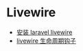 # Livewire

- [安装 laravel livewire](/languages/laravel/livewire/how-to-install-livewire.md)
- [livewire 生命周期钩子](/languages/laravel/livewire/how-to-use-lifecycle-hooks.md)
